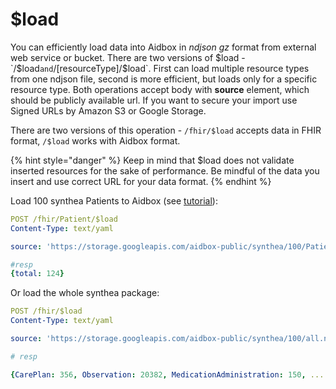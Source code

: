 # $load

You can efficiently load data into Aidbox  in _ndjson_ _gz_ format from external web service or bucket. There are two versions of $load - `/$load` and `/[resourceType]/$load`.  First can load multiple resource types from one ndjson file, second is more efficient, but loads only for a specific resource type. Both operations accept body with **source** element, which should be publicly available url. If you want to secure your import use Signed URLs by Amazon S3 or Google Storage. 

There are two versions of this operation - `/fhir/$load` accepts data in FHIR format,  `/$load` works with Aidbox format.

{% hint style="danger" %}
Keep in mind that $load does not validate inserted resources for the sake of performance. Be mindful of the data you insert and use correct URL for your data format.
{% endhint %}

 Load 100 synthea Patients to Aidbox \(see [tutorial](synthea-by-bulk-api.md)\):

```yaml
POST /fhir/Patient/$load
Content-Type: text/yaml

source: 'https://storage.googleapis.com/aidbox-public/synthea/100/Patient.ndjson.gz'

#resp
{total: 124}
```

Or load the whole synthea package:

```yaml
POST /fhir/$load
Content-Type: text/yaml

source: 'https://storage.googleapis.com/aidbox-public/synthea/100/all.ndjson.gz'

# resp

{CarePlan: 356, Observation: 20382, MedicationAdministration: 150, .... }
```

